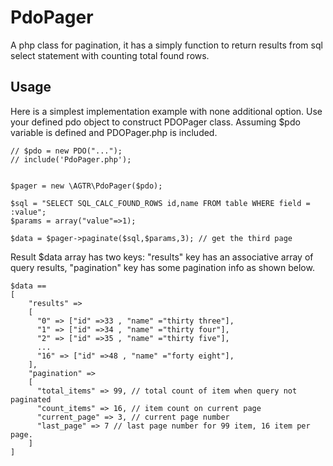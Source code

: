 # PdoPager
A php class for pagination, it has a simply function to return results from sql select statement with counting total found rows.

## Usage
Here is a simplest implementation example with none additional option.
Use your defined pdo object to construct PDOPager class. Assuming $pdo variable is defined and PDOPager.php is included.

    // $pdo = new PDO("...");
    // include('PdoPager.php');
  
    
    $pager = new \AGTR\PdoPager($pdo);

    $sql = "SELECT SQL_CALC_FOUND_ROWS id,name FROM table WHERE field = :value";
    $params = array("value"=>1);

    $data = $pager->paginate($sql,$params,3); // get the third page 
  
  Result $data array has two keys: "results" key has an associative array of query results, "pagination" key has some pagination info as shown below. 
  
    $data == 
    [ 
        "results" => 
        [ 
          "0" => ["id" =>33 , "name" ="thirty three"], 
          "1" => ["id" =>34 , "name" ="thirty four"],
          "2" => ["id" =>35 , "name" ="thirty five"],
          ...
          "16" => ["id" =>48 , "name" ="forty eight"],
        ],
        "pagination" => 
        [
          "total_items" => 99, // total count of item when query not paginated
          "count_items" => 16, // item count on current page
          "current_page" => 3, // current page number
          "last_page" => 7 // last page number for 99 item, 16 item per page. 
        ]
    ]
    
